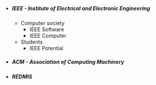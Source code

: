 - ##### IEEE - Institute of Electrical and Electronic Engineering
	- Computer society
		- IEEE Software
		- IEEE Computer
	- Students
		- IEEE Potential
- ##### ACM - Association of Computing Machinery
- ##### REDMIS


